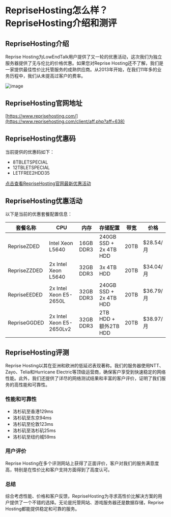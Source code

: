 # RepriseHosting怎么样？RepriseHosting介绍和测评

## RepriseHosting介绍
Reprise Hosting为LowEndTalk用户提供了又一轮的优惠活动，这次我们为独立服务器提供了无与伦比的价格优惠。如果您对Reprise Hosting还不了解，我们是一家提供最佳性价比托管服务的成熟供应商。从2013年开始，在我们11年多的业务历程中，我们从未提高过客户的费率。

![image](https://github.com/csilvers900/RepriseHosting/assets/169423431/f8e61f7d-9c2d-4e72-934a-9c81e664afaa)

## RepriseHosting官网地址
[https://www.reprisehosting.com/](https://www.reprisehosting.com/client/aff.php?aff=638)

## RepriseHosting优惠码
当前提供的优惠码如下：

- 8TBLETSPECIAL
- 12TBLETSPECIAL
- LETFREE2HDD35

[点击查看RepriseHosting官网最新优惠活动](https://www.reprisehosting.com/client/aff.php?aff=638)

## RepriseHosting优惠活动

以下是当前的优惠套餐配置信息：

| 套餐名称       | CPU                | 内存      | 存储配置             | 带宽        | 价格          |
|---------------|-------------------|-----------|--------------------|------------|-------------|
| RepriseZDED   | Intel Xeon L5640   | 16GB DDR3 | 240GB SSD + 2x 4TB HDD | 20TB       | $28.54/月    |
| RepriseZZDED  | 2x Intel Xeon L5640 | 32GB DDR3 | 3x 4TB HDD          | 20TB       | $34.04/月    |
| RepriseEEDED  | 2x Intel Xeon E5-2650L | 32GB DDR3 | 240GB SSD + 2x 4TB HDD | 20TB | $36.79/月    |
| RepriseGGDED  | 2x Intel Xeon E5-2650Lv2 | 32GB DDR3 | 2TB HDD + 额外2TB HDD | 20TB | $38.97/月    |

## RepriseHosting评测
Reprise Hosting以其在亚洲和欧洲的低延迟表现著称。我们的服务器使用NTT、Zayo、Telia和Hurricane Electric等顶级运营商，确保客户享受到快速稳定的网络性能。此外，我们还提供了详尽的网络测试结果和丰富的客户评价，证明了我们服务的高性能和可靠性。

### 性能和可靠性
- 洛杉矶至香港129ms
- 洛杉矶至东京94ms
- 洛杉矶至伦敦123ms
- 洛杉矶至洛杉矶25ms
- 洛杉矶至纽约城59ms

### 用户评价
Reprise Hosting在多个评测网站上获得了正面评价，客户对我们的服务满意度高，特别是在性价比和客户支持方面得到了高度认可。

### 总结
综合考虑性能、价格和客户反馈，RepriseHosting为寻求高性价比解决方案的用户提供了一个不错的选择。无论是托管网站、游戏服务器还是数据存储，Reprise Hosting都能提供稳定和可靠的服务。

